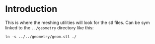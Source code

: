 # Introduction

This is where the meshing utilities will look for the stl files. Can be sym linked to the ```../geometry``` directory like this:

```
ln -s ../../geometry/geom.stl ./
```

